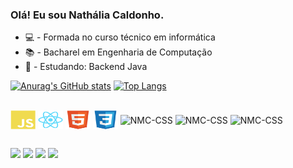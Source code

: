 ### Olá! Eu sou Nathália Caldonho.

- 💻 - Formada no curso técnico em informática
- 📚 - Bacharel em Engenharia de Computação
- 👾 - Estudando: Backend Java

[![Anurag's GitHub stats](https://github-readme-stats.vercel.app/api?username=NathyM011&show_icons=true&theme=merko)](https://github.com/NathyM011/github-readme-stats)
[![Top Langs](https://github-readme-stats.vercel.app/api/top-langs/?username=NathyM011&layout=compact)](https://github.com/NathyM011/github-readme-stats)

<div style="display: inline_block"><br>
  <img align="center" alt="NMC-JS" height="30" width="40" src="https://raw.githubusercontent.com/devicons/devicon/master/icons/javascript/javascript-plain.svg"/>
  <img align="center" alt="NMC-REATC" height="30" width="40" src="https://raw.githubusercontent.com/devicons/devicon/master/icons/react/react-original.svg"/>
  <img align="center" alt="NMC-HTML" height="30" width="40" src="https://raw.githubusercontent.com/devicons/devicon/master/icons/html5/html5-original.svg"/>
  <img align="center" alt="NMC-CSS" height="30" width="40" src="https://raw.githubusercontent.com/devicons/devicon/master/icons/css3/css3-original.svg"/>
  <img align="center" alt="NMC-CSS" height="30" width="40" src="https://cdn.jsdelivr.net/gh/devicons/devicon/icons/bootstrap/bootstrap-original.svg"/>
  <img align="center" alt="NMC-CSS" height="30" width="40" src="https://cdn.jsdelivr.net/gh/devicons/devicon/icons/php/php-original.svg"/>
  <img align="center" alt="NMC-CSS" height="30" width="40" src="https://cdn.jsdelivr.net/gh/devicons/devicon/icons/wordpress/wordpress-plain.svg"/>
  <link rel="stylesheet" href="https://cdn.jsdelivr.net/gh/devicons/devicon@v2.15.1/devicon.min.css">
  

##

  <div> 
  <a href="https://www.instagram.com/iluminnathi/" target="_blank"><img src="https://img.shields.io/badge/-Instagram-%23E4405F?style=for-the-badge&logo=instagram&logoColor=white" target="_blank"></a>
  <a href = "mailto:contato.nathaliacaldonho@gmail.com"><img src="https://img.shields.io/badge/-Gmail-%23333?style=for-the-badge&logo=gmail&logoColor=white" target="_blank"></a>
  <a href="https://www.linkedin.com/in/nathalia-caldonho/" target="_blank"><img src="https://img.shields.io/badge/-LinkedIn-%230077B5?style=for-the-badge&logo=linkedin&logoColor=white" target="_blank"></a>
  <a href="https://wa.me/5528999055764" target="_blank"><img src="https://img.shields.io/badge/WhatsApp-25D366?style=for-the-badge&logo=whatsapp&logoColor=white" target="_blank"></a>
  
</div>

</div>
